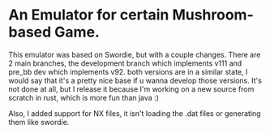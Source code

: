 # An Emulator for certain Mushroom-based Game.
This emulator was based on Swordie, but with a couple changes.
There are 2 main branches, the development branch which implements v111 and pre_bb dev which implements v92.
both versions are in a similar state, I would say that it's a pretty nice base if u wanna develop those versions.
It's not done at all, but I release it because I'm working on a new source from scratch in rust, which is more fun than java :)

Also, I added support for NX files, it isn't loading the .dat files or generating them like swordie.
